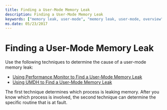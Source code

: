 ```yaml
---
title: Finding a User-Mode Memory Leak
description: Finding a User-Mode Memory Leak
keywords: ["memory leak, user-mode", "memory leak, user-mode, overview"]
ms.date: 05/23/2017
---
```


# Finding a User-Mode Memory Leak

Use the following techniques to determine the cause of a user-mode memory leak:

- [Using Performance Monitor to Find a User-Mode Memory Leak](using-performance-monitor-to-find-a-user-mode-memory-leak.md)
- [Using UMDH to Find a User-Mode Memory Leak](using-umdh-to-find-a-user-mode-memory-leak.md)

The first technique determines which process is leaking memory. After you know which process is involved, the second technique can determine the specific routine that is at fault.

 

 